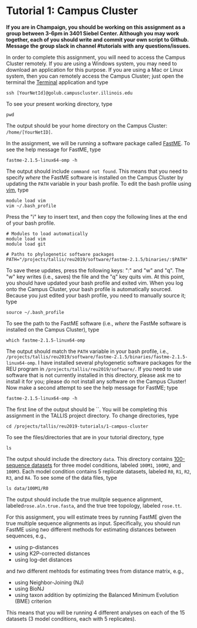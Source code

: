 Tutorial 1: Campus Cluster
==========================
**If you are in Champaign, you should be working on this assignment as a group between 3-6pm in 3401 Siebel Center. Although you may work together, each of you should write and commit your own script to Github. Message the group slack in channel #tutorials with any questions/issues.**

In order to complete this assignment, you will need to access the Campus Cluster remotely. If you are using a Windows system, you may need to download an application for this purpose. If you are using a Mac or Linux system, then you can remotely access the Campus Cluster; just open the terminal the [Terminal](https://en.wikipedia.org/wiki/Terminal_(macOS)) application and type

```
ssh [YourNetId]@golub.campuscluster.illinois.edu
```

To see your present working directory, type

```
pwd
```

The output should be your home directory on the Campus Cluster: `/home/[YourNetID]`.

In the assignment, we will be running a software package called [FastME](http://www.atgc-montpellier.fr/fastme/). To see the help message for FastME, type

```
fastme-2.1.5-linux64-omp -h
```

The output should include `command not found`. This means that you need to specify *where* the FastME software is installed on the Campus Cluster by updating the `PATH` variable in your bash profile. To edit the bash profile using [vim](https://www.vim.org), type

```
module load vim
vim ~/.bash_profile
```

Press the "i" key to insert text, and then copy the following lines at the end of your bash profile.

```
# Modules to load automatically
module load vim
module load git

# Paths to phylogenetic software packages
PATH="/projects/tallis/reu2019/software/fastme-2.1.5/binaries/:$PATH"
```

To save these updates, press the following keys: ":" and "w" and "q". The "w" key writes (i.e., saves) the file and the "q" key quits vim. At this point, you should have updated your bash profile and exited vim. When you log onto the Campus Cluster, your bash profile is automatically sourced. Because you just edited your bash profile, you need to manually source it; type

```
source ~/.bash_profile
```

To see the path to the FastME software (i.e., *where* the FastMe software is installed on the Campus Cluster), type

```
which fastme-2.1.5-linux64-omp
```

The output should match the `PATH` variable in your bash profile, i.e., `/projects/tallis/reu2019/software/fastme-2.1.5/binaries/fastme-2.1.5-linux64-omp`. I have installed several phylogenetic software packages for the REU program in `/projects/tallis/reu2019/software/`. If you need to use software that is not currently installed in this directory, please ask me to install it for you; please do not install any software on the Campus Cluster! Now make a second attempt to see the help message for FastME; type

```
fastme-2.1.5-linux64-omp -h
```

The first line of the output should be ``. You will be completing this assignment in the TALLIS project directory. To change directories, type

```
cd /projects/tallis/reu2019-tutorials/1-campus-cluster
```

To see the files/directories that are in your tutorial directory, type

```
ls
```

The output should include the directory `data`. This directory contains [100-sequence datasets](https://sites.google.com/eng.ucsd.edu/datasets/alignment/sate-i) for three model conditions, labeled `100M1`, `100M2`, and `100M3`. Each model condition contains 5 replicate datasets, labeled `R0`, `R1`, `R2`, `R3`, and `R4`. To see some of the data files, type

```
ls data/100M1/R0
```

The output should include the true mulitple sequence alignment, labeled`rose.aln.true.fasta`, and the true tree topology, labeled `rose.tt`.


For this assignment, you will estimate trees by running FastME given the true multiple sequence alignments as input. Specifically, you should run FastME using *two* different methods for estimating distances between sequences, e.g.,

+ using p-distances
+ using K2P-corrected distances
+ using log-det distances

and *two* different mehtods for estimating trees from distance matrix, e.g.,

+ using Neighbor-Joining (NJ)
+ using BioNJ
+ using taxon addition by optimizing the Balanced Minimum Evolution (BME) criterion

This means that you will be running 4 different analyses on each of the 15 datasets (3 model conditions, each with 5 replicates). 

